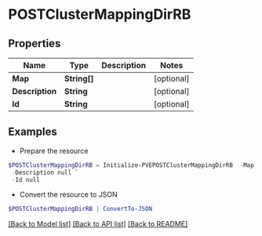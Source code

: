 # POSTClusterMappingDirRB
## Properties

Name | Type | Description | Notes
------------ | ------------- | ------------- | -------------
**Map** | **String[]** |  | [optional] 
**Description** | **String** |  | [optional] 
**Id** | **String** |  | [optional] 

## Examples

- Prepare the resource
```powershell
$POSTClusterMappingDirRB = Initialize-PVEPOSTClusterMappingDirRB  -Map null `
 -Description null `
 -Id null
```

- Convert the resource to JSON
```powershell
$POSTClusterMappingDirRB | ConvertTo-JSON
```

[[Back to Model list]](../README.md#documentation-for-models) [[Back to API list]](../README.md#documentation-for-api-endpoints) [[Back to README]](../README.md)

